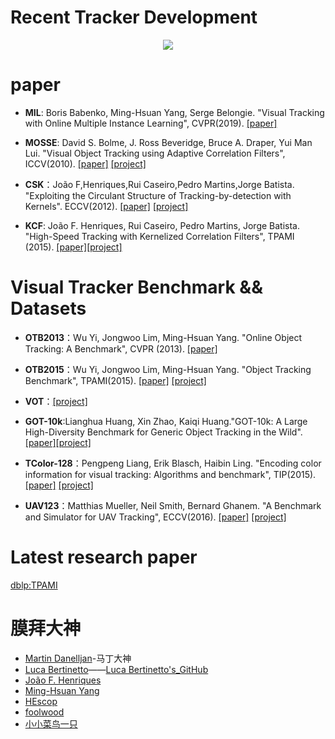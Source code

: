 # Recent Tracker Development
<p align="center">
    <img src="https://github.com/QiujieDong/objectTracking/blob/master/recent_Tracker_development.png">
</p>

# paper
- **MIL**: Boris Babenko, Ming-Hsuan Yang, Serge Belongie. "Visual Tracking with Online Multiple Instance Learning", CVPR(2019). [[paper]](http://vision.stanford.edu/teaching/cs231b_spring1415/papers/miltrack_cvpr09.pdf)

- **MOSSE**: David S. Bolme, J. Ross Beveridge, Bruce A. Draper, Yui Man Lui. "Visual Object Tracking using Adaptive Correlation Filters", ICCV(2010). [[paper]](http://citeseerx.ist.psu.edu/viewdoc/download?doi=10.1.1.294.4992&rep=rep1&type=pdf) [[project]](http://www.cs.colostate.edu/~vision/ocof_toolset_2012/index.php)

- **CSK**：João F,Henriques,Rui Caseiro,Pedro Martins,Jorge Batista. "Exploiting the Circulant Structure of Tracking-by-detection with Kernels". ECCV(2012). [[paper]](http://www.robots.ox.ac.uk/~joao/publications/henriques_eccv2012.pdf) [[project]](http://www.robots.ox.ac.uk/~joao/circulant/) 

- **KCF**: João F. Henriques, Rui Caseiro, Pedro Martins, Jorge Batista. "High-Speed Tracking with Kernelized Correlation Filters", TPAMI (2015). [[paper]](http://www.robots.ox.ac.uk/~joao/publications/henriques_tpami2015.pdf)[[project]](http://www.robots.ox.ac.uk/~joao/circulant/)

# Visual Tracker Benchmark && Datasets
- **OTB2013**：Wu Yi, Jongwoo Lim, Ming-Hsuan Yang. "Online Object Tracking: A Benchmark", CVPR (2013). [[paper]](http://faculty.ucmerced.edu/mhyang/papers/cvpr13_benchmark.pdf)

- **OTB2015**：Wu Yi, Jongwoo Lim, Ming-Hsuan Yang. "Object Tracking Benchmark", TPAMI(2015). [[paper]](http://ieeexplore.ieee.org/stamp/stamp.jsp?tp=&arnumber=7001050&tag=1) [[project]](http://cvlab.hanyang.ac.kr/tracker_benchmark/index.html)

- **VOT**：[[project]](http://www.votchallenge.net/index.html)

- **GOT-10k**:Lianghua Huang, Xin Zhao, Kaiqi Huang."GOT-10k: A Large High-Diversity Benchmark for Generic Object Tracking in the Wild".[[paper]](https://arxiv.org/abs/1810.11981)[[project]](http://got-10k.aitestunion.com/index)

- **TColor-128**：Pengpeng Liang, Erik Blasch, Haibin Ling. "Encoding color information for visual tracking: Algorithms and benchmark", TIP(2015). [[paper]](http://www.dabi.temple.edu/~hbling/publication/TColor-128.pdf) [[project]](http://www.dabi.temple.edu/~hbling/data/TColor-128/TColor-128.html)

- **UAV123**：Matthias Mueller, Neil Smith, Bernard Ghanem. "A Benchmark and Simulator for UAV Tracking", ECCV(2016). [[paper]](https://ivul.kaust.edu.sa/Documents/Publications/2016/A%20Benchmark%20and%20Simulator%20for%20UAV%20Tracking.pdf) [[project]](https://ivul.kaust.edu.sa/Pages/pub-benchmark-simulator-uav.aspx)

# Latest research paper
[dblp:TPAMI](https://dblp.uni-trier.de/db/journals/pami/index.html)

# 膜拜大神
- [Martin Danelljan](http://users.isy.liu.se/cvl/marda26/)-马丁大神
- [Luca Bertinetto](http://www.robots.ox.ac.uk/~luca/)——[Luca Bertinetto's_GitHub](https://github.com/bertinetto)
- [João F. Henriques](http://www.robots.ox.ac.uk/~joao/#)
- [ Ming-Hsuan Yang](http://faculty.ucmerced.edu/mhyang/)
- [HEscop](https://github.com/HEscop/TBCF)
- [foolwood](https://github.com/foolwood/benchmark_results)
- [小小菜鸟一只](https://blog.csdn.net/crazyice521/article/details/70238542)

